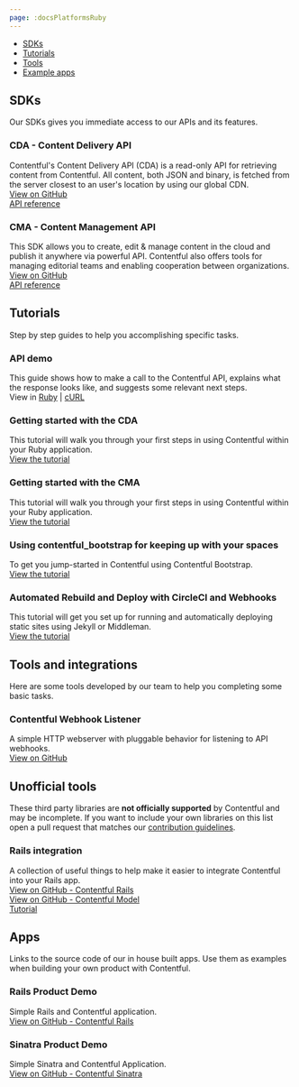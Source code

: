 ```yaml
---
page: :docsPlatformsRuby
---
```


- [SDKs](#sdks)
- [Tutorials](#tutorials)
- [Tools](#tools-and-integrations)
- [Example apps](#apps)

## SDKs
Our SDKs gives you immediate access to our APIs and its features.

### CDA - Content Delivery API
Contentful's Content Delivery API (CDA) is a read-only API for retrieving content from Contentful. All content, both JSON and binary, is fetched from the server closest to an user's location by using our global CDN.<br>
[View on GitHub](https://github.com/contentful/contentful.rb)<br>
[API reference](http://www.rubydoc.info/gems/contentful/)

### CMA - Content Management API
This SDK allows you to create, edit & manage content in the cloud and publish it anywhere via powerful API. Contentful also offers tools for managing editorial teams and enabling cooperation between organizations.<br>
[View on GitHub](https://github.com/contentful/contentful-management.rb/)<br>
[API reference](http://www.rubydoc.info/gems/contentful-management/)

## Tutorials
Step by step guides to help you accomplishing specific tasks.

### API demo
This guide shows how to make a call to the Contentful API, explains what the response looks like, and suggests some relevant next steps.<br>
View in [Ruby](/developers/api-demo/ruby/) |
[cURL](/developers/api-demo/curl/)

### Getting started with the CDA
This tutorial will walk you through your first steps in using Contentful within your Ruby application.<br>
[View the tutorial](/developers/docs/ruby/tutorials/getting-started-with-contentful-and-ruby/)

### Getting started with the CMA
This tutorial will walk you through your first steps in using Contentful within your Ruby application.<br>
[View the tutorial](/blog/2014/08/19/introducing-the-content-management-gem/)

### Using contentful_bootstrap for keeping up with your spaces
To get you jump-started in Contentful using Contentful Bootstrap.<br>
[View the tutorial](/developers/docs/ruby/tutorials/using-contentful-bootstrap-for-keeping-up-with-your-spaces/)

### Automated Rebuild and Deploy with CircleCI and Webhooks
This tutorial will get you set up for running and automatically deploying static sites using Jekyll or Middleman.<br>
[View the tutorial](/developers/docs/ruby/tutorials/automated-rebuild-and-deploy-with-circleci-and-webhooks/)

## Tools and integrations
Here are some tools developed by our team to help you completing some basic tasks.

### Contentful Webhook Listener
A simple HTTP webserver with pluggable behavior for listening to API webhooks.<br>
[View on GitHub](https://github.com/contentful/contentful-webhook-listener.rb)

## Unofficial tools

These third party libraries are **not officially supported** by Contentful and may be incomplete. If you want to include your own libraries on this list open a pull request that matches our [contribution guidelines](https://github.com/contentful-labs/awesome-contentful/blob/master/CONTRIBUTING.md).<br>

### Rails integration
A collection of useful things to help make it easier to integrate Contentful into your Rails app.<br>
[View on GitHub - Contentful Rails](https://github.com/contentful/contentful_rails)<br>
[View on GitHub - Contentful Model](https://github.com/contentful/contentful_model)<br>
[Tutorial](/blog/2015/02/23/contentfulmodel-and-contentfulrails-ruby-gems-help-building-ruby-apps-faster/)

## Apps
Links to the source code of our in house built apps. Use them as examples when building your own product with Contentful.

### Rails Product Demo
Simple Rails and Contentful application.<br>
[View on GitHub - Contentful Rails](https://github.com/contentful/contentful_rails_tutorial)<br>

### Sinatra Product Demo
Simple Sinatra and Contentful Application.<br>
[View on GitHub - Contentful Sinatra](https://github.com/contentful/contentful_sinatra_tutorial)<br>
